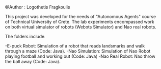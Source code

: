 @Author : Logothetis Fragkoulis

This project was developed for the needs of "Autonomous Agents" course of Technical University of Crete.
The lab experiments encompassed work on both virtual simulator of robots (Webots Simulator) and Nao real robots.

The folders include:

-E-puck Robot: Simulation of a robot that reads landsmarks and walk through a maze (Code: Java).
-Nao Simulation: Simulation of Nao Robot playing football and working out (Code: Java)
-Nao Real Robot: Νao throw the ball away (Code: Java).
